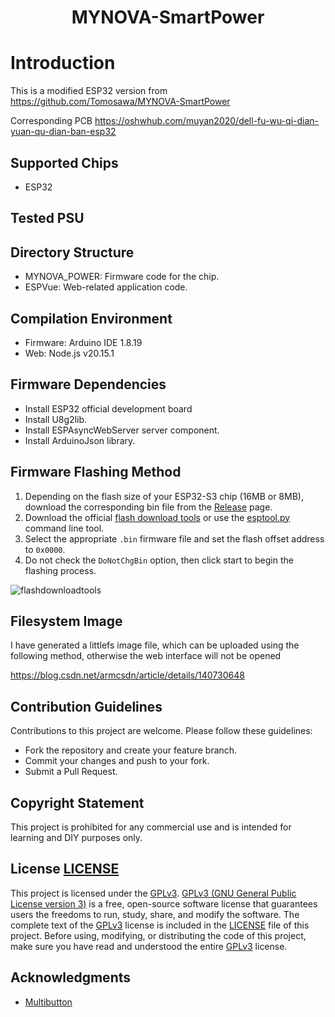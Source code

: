 <div id="top">
<p align="center">
  <h1 align="center">MYNOVA-SmartPower</h1>
</p>
</div>


# Introduction
This is a modified ESP32 version from https://github.com/Tomosawa/MYNOVA-SmartPower

Corresponding PCB https://oshwhub.com/muyan2020/dell-fu-wu-qi-dian-yuan-qu-dian-ban-esp32

## Supported Chips

- ESP32

## Tested PSU


## Directory Structure

- MYNOVA_POWER: Firmware code for the chip.
- ESPVue: Web-related application code.

## Compilation Environment

- Firmware: Arduino IDE 1.8.19
- Web: Node.js v20.15.1

## Firmware Dependencies

- Install ESP32 official development board
- Install U8g2lib.
- Install ESPAsyncWebServer server component.
- Install ArduinoJson library.

## Firmware Flashing Method

1. Depending on the flash size of your ESP32-S3 chip (16MB or 8MB), download the corresponding bin file from the [Release](https://github.com/Tomosawa/MYNOVA-SmartPower/releases) page.
2. Download the official [flash download tools](https://www.espressif.com/en/support/download/other-tools) or use the [esptool.py](https://github.com/espressif/esptool) command line tool.
3. Select the appropriate `.bin` firmware file and set the flash offset address to `0x0000`.
4. Do not check the `DoNotChgBin` option, then click start to begin the flashing process.

![flashdownloadtools](images/flashtools.png)

## Filesystem Image

I have generated a littlefs image file, which can be uploaded using the following method, otherwise the web interface will not be opened

https://blog.csdn.net/armcsdn/article/details/140730648

## Contribution Guidelines

Contributions to this project are welcome. Please follow these guidelines:
- Fork the repository and create your feature branch.
- Commit your changes and push to your fork.
- Submit a Pull Request.

## Copyright Statement

This project is prohibited for any commercial use and is intended for learning and DIY purposes only.

## License [LICENSE](LICENSE)

This project is licensed under the [GPLv3](LICENSE). [GPLv3 (GNU General Public License version 3)](LICENSE) is a free, open-source software license that guarantees users the freedoms to run, study, share, and modify the software.
The complete text of the [GPLv3](LICENSE) license is included in the [LICENSE](LICENSE) file of this project. Before using, modifying, or distributing the code of this project, make sure you have read and understood the entire [GPLv3](LICENSE) license.

## Acknowledgments

- [Multibutton](https://github.com/0x1abin/MultiButton)
